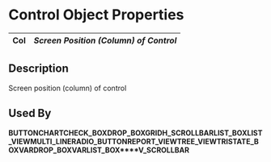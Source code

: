 # Control Object Properties

**Col** |  **_Screen Position (Column) of Control_**  
---|---  
  
## Description

Screen position (column) of control

## Used By

**BUTTON****CHART****CHECK_BOX****DROP_BOX****GRID****H_SCROLLBAR****LIST_BOX****LIST_VIEW****MULTI_LINE****RADIO_BUTTON****REPORT_VIEW****TREE_VIEW****TRISTATE_BOX****VARDROP_BOX****VARLIST_BOX****V_SCROLLBAR**
